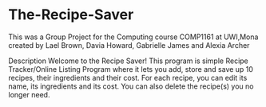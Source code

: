 # The-Recipe-Saver
This was a Group Project for the Computing course COMP1161 at UWI,Mona created by 
Lael Brown, Davia Howard, Gabrielle James and Alexia Archer

Description
Welcome to the Recipe Saver! This program is simple Recipe Tracker/Online Listing Program where it lets you add, store and save up 10 recipes, their ingredients and their cost. For each recipe, you can edit its name, its ingredients and its cost. You can also delete the recipe(s) you no longer need.

